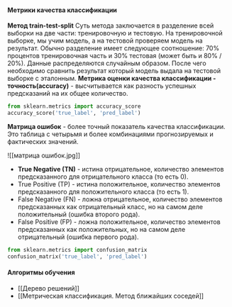#### Метрики качества классификации
**Метод train-test-split**
Суть метода заключается в разделение всей выборки на две части: тренировочную и тестовую. На тренировочной выборке, мы учим модель, а на тестовой проверяем модель на результат. Обычно разделение имеет следующее соотношение: 70% процентов тренировочная часть и 30% тестовая (может быть и 80% / 20%).  Данные распределяются случайным образом. После чего необходимо сравнить результат который модель выдала на тестовой выборке с эталонным. 
**Метрика оценки качества классификации - точность(accuracy)** - высчитывается как разность успешных предсказаний на их общее количество. 
```python
from sklearn.metrics import accuracy_score
accuracy_score('true_label', 'pred_label')
```
**Матрица ошибок** - более точный показатель качества классификации. Это таблица с четырьмя и более комбинациями прогнозируемых и фактических значений.

![[матрица ошибок.jpg]]

- **True Negative (TN)** - истина отрицательное, количество элементов предсказанного для отрицательного класса (то есть 0).
- True Positive (TP) - истина положительное, количество элементов предсказанного для положительного класса (то есть 1).
- False Negative (FN) - ложна отрицательное, количество элементов предсказанных как отрицательный класс, но на самом деле положительный (ошибка второго рода).
- False Positive (FP) - ложна положительное, количество элементов предсказанных как положительных, но на самом деле отрицательный (ошибка первого рода).
```python
from sklearn.metrics import confusion_matrix
confusion_matrix('true_label', 'pred_label')
```
#### Алгоритмы обучения
- [[Дерево решений]]
- [[Метрическая классификация. Метод ближайших соседей]]